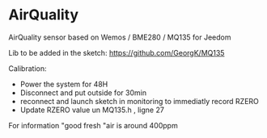 # AirQuality
AirQuality sensor based on Wemos / BME280 / MQ135 for Jeedom

Lib to be added in the sketch:
https://github.com/GeorgK/MQ135

Calibration:
- Power the system for 48H
- Disconnect and put outside for 30min
- reconnect and launch sketch in monitoring to immediatly record RZERO
- Update RZERO value un MQ135.h , ligne 27

For information "good fresh "air is around 400ppm



